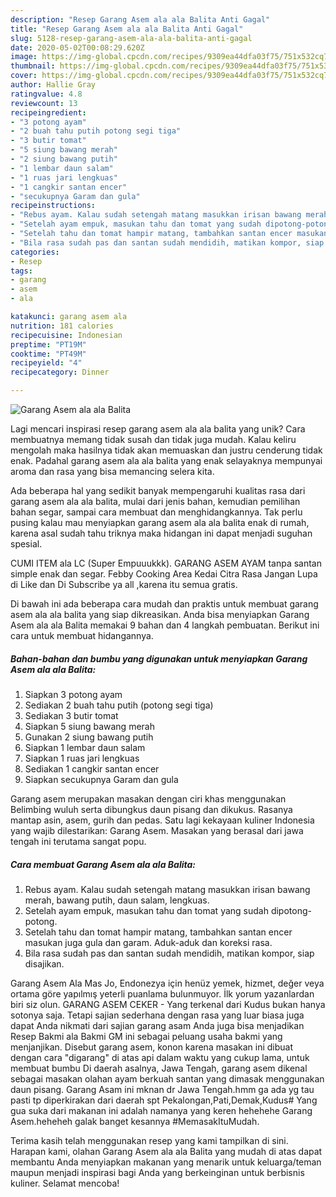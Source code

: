 ```yaml
---
description: "Resep Garang Asem ala ala Balita Anti Gagal"
title: "Resep Garang Asem ala ala Balita Anti Gagal"
slug: 5128-resep-garang-asem-ala-ala-balita-anti-gagal
date: 2020-05-02T00:08:29.620Z
image: https://img-global.cpcdn.com/recipes/9309ea44dfa03f75/751x532cq70/garang-asem-ala-ala-balita-foto-resep-utama.jpg
thumbnail: https://img-global.cpcdn.com/recipes/9309ea44dfa03f75/751x532cq70/garang-asem-ala-ala-balita-foto-resep-utama.jpg
cover: https://img-global.cpcdn.com/recipes/9309ea44dfa03f75/751x532cq70/garang-asem-ala-ala-balita-foto-resep-utama.jpg
author: Hallie Gray
ratingvalue: 4.8
reviewcount: 13
recipeingredient:
- "3 potong ayam"
- "2 buah tahu putih potong segi tiga"
- "3 butir tomat"
- "5 siung bawang merah"
- "2 siung bawang putih"
- "1 lembar daun salam"
- "1 ruas jari lengkuas"
- "1 cangkir santan encer"
- "secukupnya Garam dan gula"
recipeinstructions:
- "Rebus ayam. Kalau sudah setengah matang masukkan irisan bawang merah, bawang putih, daun salam, lengkuas."
- "Setelah ayam empuk, masukan tahu dan tomat yang sudah dipotong-potong."
- "Setelah tahu dan tomat hampir matang, tambahkan santan encer masukan juga gula dan garam. Aduk-aduk dan koreksi rasa."
- "Bila rasa sudah pas dan santan sudah mendidih, matikan kompor, siap disajikan."
categories:
- Resep
tags:
- garang
- asem
- ala

katakunci: garang asem ala 
nutrition: 181 calories
recipecuisine: Indonesian
preptime: "PT19M"
cooktime: "PT49M"
recipeyield: "4"
recipecategory: Dinner

---
```



![Garang Asem ala ala Balita](https://img-global.cpcdn.com/recipes/9309ea44dfa03f75/751x532cq70/garang-asem-ala-ala-balita-foto-resep-utama.jpg)

Lagi mencari inspirasi resep garang asem ala ala balita yang unik? Cara membuatnya memang tidak susah dan tidak juga mudah. Kalau keliru mengolah maka hasilnya tidak akan memuaskan dan justru cenderung tidak enak. Padahal garang asem ala ala balita yang enak selayaknya mempunyai aroma dan rasa yang bisa memancing selera kita.

Ada beberapa hal yang sedikit banyak mempengaruhi kualitas rasa dari garang asem ala ala balita, mulai dari jenis bahan, kemudian pemilihan bahan segar, sampai cara membuat dan menghidangkannya. Tak perlu pusing kalau mau menyiapkan garang asem ala ala balita enak di rumah, karena asal sudah tahu triknya maka hidangan ini dapat menjadi suguhan spesial.

CUMI ITEM ala LC (Super Empuuukkk). GARANG ASEM AYAM tanpa santan simple enak dan segar. Febby Cooking Area Kedai Citra Rasa Jangan Lupa di Like dan Di Subscribe ya all ,karena itu semua gratis.


Di bawah ini ada beberapa cara mudah dan praktis untuk membuat garang asem ala ala balita yang siap dikreasikan. Anda bisa menyiapkan Garang Asem ala ala Balita memakai 9 bahan dan 4 langkah pembuatan. Berikut ini cara untuk membuat hidangannya.

<!--inarticleads1-->

##### Bahan-bahan dan bumbu yang digunakan untuk menyiapkan Garang Asem ala ala Balita:

1. Siapkan 3 potong ayam
1. Sediakan 2 buah tahu putih (potong segi tiga)
1. Sediakan 3 butir tomat
1. Siapkan 5 siung bawang merah
1. Gunakan 2 siung bawang putih
1. Siapkan 1 lembar daun salam
1. Siapkan 1 ruas jari lengkuas
1. Sediakan 1 cangkir santan encer
1. Siapkan secukupnya Garam dan gula


Garang asem merupakan masakan dengan ciri khas menggunakan Belimbing wuluh serta dibungkus daun pisang dan dikukus. Rasanya mantap asin, asem, gurih dan pedas. Satu lagi kekayaan kuliner Indonesia yang wajib dilestarikan: Garang Asem. Masakan yang berasal dari jawa tengah ini terutama sangat popu. 

<!--inarticleads2-->

##### Cara membuat Garang Asem ala ala Balita:

1. Rebus ayam. Kalau sudah setengah matang masukkan irisan bawang merah, bawang putih, daun salam, lengkuas.
1. Setelah ayam empuk, masukan tahu dan tomat yang sudah dipotong-potong.
1. Setelah tahu dan tomat hampir matang, tambahkan santan encer masukan juga gula dan garam. Aduk-aduk dan koreksi rasa.
1. Bila rasa sudah pas dan santan sudah mendidih, matikan kompor, siap disajikan.


Garang Asem Ala Mas Jo, Endonezya için henüz yemek, hizmet, değer veya ortama göre yapılmış yeterli puanlama bulunmuyor. İlk yorum yazanlardan biri siz olun. GARANG ASEM CEKER - Yang terkenal dari Kudus bukan hanya sotonya saja. Tetapi sajian sederhana dengan rasa yang luar biasa juga dapat Anda nikmati dari sajian garang asam Anda juga bisa menjadikan Resep Bakmi ala Bakmi GM ini sebagai peluang usaha bakmi yang menjanjikan. Disebut garang asem, konon karena masakan ini dibuat dengan cara &#34;digarang&#34; di atas api dalam waktu yang cukup lama, untuk membuat bumbu Di daerah asalnya, Jawa Tengah, garang asem dikenal sebagai masakan olahan ayam berkuah santan yang dimasak menggunakan daun pisang. Garang Asam ini mknan dr Jawa Tengah.hmm ga ada yg tau pasti tp diperkirakan dari daerah spt Pekalongan,Pati,Demak,Kudus# Yang gua suka dari makanan ini adalah namanya yang keren hehehehe Garang Asem.heheheh galak banget kesannya #MemasakItuMudah. 

Terima kasih telah menggunakan resep yang kami tampilkan di sini. Harapan kami, olahan Garang Asem ala ala Balita yang mudah di atas dapat membantu Anda menyiapkan makanan yang menarik untuk keluarga/teman maupun menjadi inspirasi bagi Anda yang berkeinginan untuk berbisnis kuliner. Selamat mencoba!
